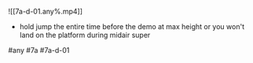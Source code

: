 

![[7a-d-01.any%.mp4]]

* hold jump the entire time before the demo at max height or you won't land on the platform during midair super

#any #7a #7a-d-01
